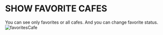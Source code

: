 # SHOW FAVORITE CAFES
You can see only favorites or all cafes. And you can change favorite status.<br/>
![favoritesCafe](https://user-images.githubusercontent.com/90919011/222568702-d83e3c48-5d34-48a2-b209-f68440e4fc6c.gif)